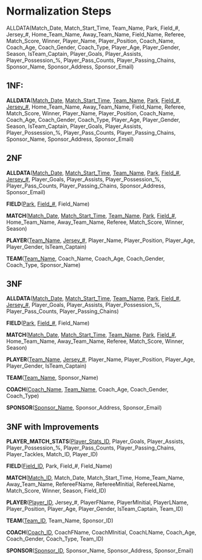 # Normalization Steps

ALLDATA(Match_Date, Match_Start_Time, Team_Name, Park, Field_#, Jersey_#, Home_Team_Name, Away_Team_Name, Field_Name, Referee, Match_Score, Winner, Player_Name, Player_Position, Coach_Name, Coach_Age, Coach_Gender, Coach_Type, Player_Age, Player_Gender, Season, IsTeam_Captain, Player_Goals, Player_Assists, Player_Possession_%, Player_Pass_Counts, Player_Passing_Chains, Sponsor_Name, Sponsor_Address, Sponsor_Email)

## 1NF:

**ALLDATA**(<ins>Match_Date</ins>, <ins>Match_Start_Time</ins>, <ins>Team_Name</ins>, <ins>Park</ins>, <ins>Field_#</ins>, <ins>Jersey_#</ins>, Home_Team_Name, Away_Team_Name, Field_Name, Referee, Match_Score, Winner, Player_Name, Player_Position, Coach_Name, Coach_Age, Coach_Gender, Coach_Type, Player_Age, Player_Gender, Season, IsTeam_Captain, Player_Goals, Player_Assists, Player_Possession_%, Player_Pass_Counts, Player_Passing_Chains, Sponsor_Name, Sponsor_Address, Sponsor_Email)

## 2NF

**ALLDATA**(<ins>Match_Date</ins>, <ins>Match_Start_Time</ins>, <ins>Team_Name</ins>, <ins>Park</ins>, <ins>Field_#</ins>, <ins>Jersey_#</ins>, Player_Goals, Player_Assists, Player_Possession_%, Player_Pass_Counts, Player_Passing_Chains, Sponsor_Address, Sponsor_Email)

**FIELD**(<ins>Park</ins>, <ins>Field_#</ins>, Field_Name)

**MATCH**(<ins>Match_Date</ins>, <ins>Match_Start_Time</ins>, <ins>Team_Name</ins>, <ins>Park</ins>, <ins>Field_#</ins>, Home_Team_Name, Away_Team_Name, Referee, Match_Score, Winner, Season)

**PLAYER**(<ins>Team_Name</ins>, <ins>Jersey_#</ins>, Player_Name, Player_Position, Player_Age, Player_Gender, IsTeam_Captain)

**TEAM**(<ins>Team_Name</ins>, Coach_Name, Coach_Age, Coach_Gender, Coach_Type, Sponsor_Name)

## 3NF

**ALLDATA**(<ins>Match_Date</ins>, <ins>Match_Start_Time</ins>, <ins>Team_Name</ins>, <ins>Park</ins>, <ins>Field_#</ins>, <ins>Jersey_#</ins>, Player_Goals, Player_Assists, Player_Possession_%, Player_Pass_Counts, Player_Passing_Chains)

**FIELD**(<ins>Park</ins>, <ins>Field_#</ins>, Field_Name)

**MATCH**(<ins>Match_Date</ins>, <ins>Match_Start_Time</ins>, <ins>Team_Name</ins>, <ins>Park</ins>, <ins>Field_#</ins>, Home_Team_Name, Away_Team_Name, Referee, Match_Score, Winner, Season)

**PLAYER**(<ins>Team_Name</ins>, <ins>Jersey_#</ins>, Player_Name, Player_Position, Player_Age, Player_Gender, IsTeam_Captain)

**TEAM**(<ins>Team_Name</ins>, Sponsor_Name)

**COACH**(<ins>Coach_Name</ins>, <ins>Team_Name</ins>, Coach_Age, Coach_Gender, Coach_Type)

**SPONSOR**(<ins>Sponsor_Name</ins>, Sponsor_Address, Sponsor_Email)

## 3NF with Improvements

**PLAYER_MATCH_STATS**(<ins>Player_Stats_ID</ins>, Player_Goals, Player_Assists, Player_Possession_%, Player_Pass_Counts, Player_Passing_Chains, Player_Tackles, Match_ID, Player_ID)

**FIELD**(<ins>Field_ID</ins>, Park, Field_#, Field_Name)

**MATCH**(<ins>Match_ID</ins>, Match_Date, Match_Start_Time, Home_Team_Name, Away_Team_Name, RefereeFName, RefereeMInitial, RefereeLName, Match_Score, Winner, Season, Field_ID)

**PLAYER**(<ins>Player_ID</ins>, Jersey_#, PlayerFName, PlayerMInitial, PlayerLName, Player_Position, Player_Age, Player_Gender, IsTeam_Captain, Team_ID)

**TEAM**(<ins>Team_ID</ins>, Team_Name, Sponsor_ID)

**COACH**(<ins>Coach_ID</ins>, CoachFName, CoachMInitial, CoachLName, Coach_Age, Coach_Gender, Coach_Type, Team_ID)

**SPONSOR**(<ins>Sponsor_ID</ins>, Sponsor_Name, Sponsor_Address, Sponsor_Email)
